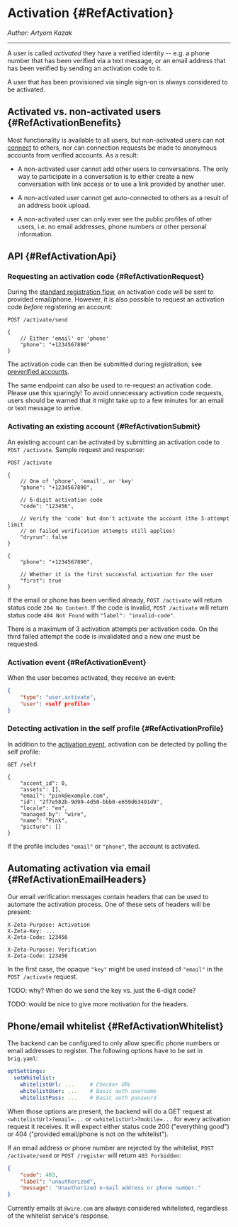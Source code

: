 # Activation {#RefActivation}

_Author: Artyom Kazak_

---

A user is called _activated_ they have a verified identity -- e.g. a phone number that has been verified via a text message, or an email address that has been verified by sending an activation code to it.

A user that has been provisioned via single sign-on is always considered to be activated.

## Activated vs. non-activated users {#RefActivationBenefits}

Most functionality is available to all users, but non-activated users can not [connect](connection.md) to others, nor can connection requests be made to anonymous accounts from verified accounts. As a result:

* A non-activated user cannot add other users to conversations. The only way to participate in a conversation is to either create a new conversation with link access or to use a link provided by another user.

* A non-activated user cannot get auto-connected to others as a result of an address book upload.

* A non-activated user can only ever see the public profiles of other users, i.e. no email addresses, phone numbers or other personal information.

## API {#RefActivationApi}

### Requesting an activation code {#RefActivationRequest}

During the [standard registration flow](registration.md#RefRegistrationStandard), an activation code will be sent to provided email/phone. However, it is also possible to request an activation code _before_ registering an account:

```
POST /activate/send

{
    // Either 'email' or 'phone'
    "phone": "+1234567890"
}
```

The activation code can then be submitted during registration, see [preverified accounts](registration.md#RefRegistrationPreverified).

The same endpoint can also be used to re-request an activation code. Please use this sparingly! To avoid unnecessary activation code requests, users should be warned that it might take up to a few minutes for an email or text message to arrive.

### Activating an existing account {#RefActivationSubmit}

An existing account can be activated by submitting an activation code to `POST /activate`. Sample request and response:

```
POST /activate

{
    // One of 'phone', 'email', or 'key'
    "phone": "+1234567890",

    // 6-digit activation code
    "code": "123456",

    // Verify the 'code' but don't activate the account (the 3-attempt limit
    // on failed verification attempts still applies)
    "dryrun": false
}
```

```
{
    "phone": "+1234567890",

    // Whether it is the first successful activation for the user
    "first": true
}
```

If the email or phone has been verified already, `POST /activate` will return status code `204 No Content`. If the code is invalid, `POST /activate` will return status code `404 Not Found` with `"label": "invalid-code"`.

There is a maximum of 3 activation attempts per activation code. On the third failed attempt the code is invalidated and a new one must be requested.

### Activation event {#RefActivationEvent}

When the user becomes activated, they receive an event:

```json
{
    "type": "user.activate",
    "user": <self profile>
}
```

### Detecting activation in the self profile {#RefActivationProfile}

In addition to the [activation event](#RefActivationEvent), activation can be detected by polling the self profile:

```
GET /self

{
    "accent_id": 0,
    "assets": [],
    "email": "pink@example.com",
    "id": "2f7e582b-9d99-4d50-bbb0-e659d63491d9",
    "locale": "en",
    "managed_by": "wire",
    "name": "Pink",
    "picture": []
}
```

If the profile includes `"email"` or `"phone"`, the account is activated.

## Automating activation via email {#RefActivationEmailHeaders}

Our email verification messages contain headers that can be used to automate the activation process. One of these sets of headers will be present:

```
X-Zeta-Purpose: Activation
X-Zeta-Key: ...
X-Zeta-Code: 123456
```

```
X-Zeta-Purpose: Verification
X-Zeta-Code: 123456
```

In the first case, the opaque `"key"` might be used instead of `"email"` in the `POST /activate` request.

TODO: why? When do we send the key vs. just the 6-digit code?

TODO: would be nice to give more motivation for the headers.

## Phone/email whitelist {#RefActivationWhitelist}

The backend can be configured to only allow specific phone numbers or email addresses to register. The following options have to be set in `brig.yaml`:

```yaml
optSettings:
  setWhitelist:
    whitelistUrl: ...     # Checker URL
    whitelistUser: ...    # Basic auth username
    whitelistPass: ...    # Basic auth password
```

When those options are present, the backend will do a GET request at `<whitelistUrl>?email=...` or `<whitelistUrl>?mobile=...` for every activation request it receives. It will expect either status code 200 ("everything good") or 404 ("provided email/phone is not on the whitelist").

If an email address or phone number are rejected by the whitelist, `POST /activate/send` or `POST /register` will return `403 Forbidden`:

```json
{
    "code": 403,
    "label": "unauthorized",
    "message": "Unauthorized e-mail address or phone number."
}
```

Currently emails at `@wire.com` are always considered whitelisted, regardless of the whitelist service's response.
